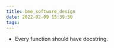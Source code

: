 ```yaml
---
title: bme_software_design
date: 2022-02-09 15:39:50
tags:
---
```

- Every function should have docstring. 
